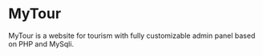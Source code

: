 # MyTour
MyTour is a website for tourism with fully customizable admin panel based on PHP and MySqli.
